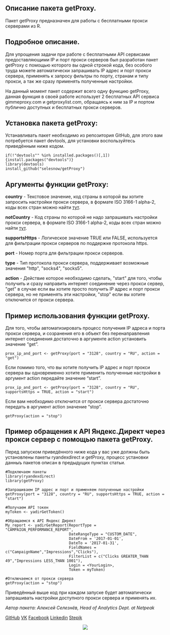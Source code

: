 ## Описание пакета getProxy.
Пакет getProxy предназначен для работы с бесплатными прокси серверами из R.

## Подробное описание.
Для упрощения задачи при работе с бесплатными API сервисами предоставляющими IP и порт прокси серверов был разработан пакет getProxy с помощью которого вы одной строкой кода, без особого труда можете автоматически запрашивать IP адрес и порт прокси сервера, применять к запросу фильтры по порту, странам и типу прокси, а так же сразу применять полученные настройки.
 
На  данный момент пакет содержит всего одну функцию getProxy, данная функция в своей работе использует 2 бесплатных API сервиса gimmeproxy.com и getproxylist.com, обращаясь к ним за IP и портом публично доступных и бесплатных прокси серверов.
 
## Установка пакета getProxy:
Устанавливать пакет необходимо из репозитория GitHub, для этого вам потребуется пакет devtools, для установки воспользуйтесь приведённым ниже кодом.
 
```
if(!"devtools"" %in% installed.packages()[,1]){install.packages("devtools")}
library(devtools)
install_github("selesnow/getProxy")
```
 
## Аргументы функции getProxy:

**country** - Текстовое значение, код страны в которой вы хотите запросить настройки прокси сервера, в формате ISO 3166-1 alpha-2, коды всех стран можно найти [тут](https://en.wikipedia.org/wiki/ISO_3166-1#Current_codes).

**notCountry** - Код страны по которой не надо запрашивать настройки прокси сервера, в формате ISO 3166-1 alpha-2, коды всех стран можно найти [тут](https://en.wikipedia.org/wiki/ISO_3166-1#Current_codes).

**supportsHttps** - Логическое значение TRUE или FALSE, используется для фильтрации прокси серверов по поддержке протокола https. 

**port** - Номер порта для фильтрации прокси серверов.

**type** - Тип протокола прокси сервера, поддерживает возможные значения "http", "socks4", "socks5". 

**action** - Действие которое необходимо сделать, "start" для того, чтобы получить и сразу направить интернет соединение через прокси сервер, "get" в случае если вы хотите просто получить IP адрес и порт прокси сервера, но не применять эти настройки, "stop" если вы хотите отключится от прокси сервера.
 
## Пример использования функции getProxy.

Для того, чтобы автоматизировать процесс получения IP адреса и порта прокси сервера, и созранения его в объект без перенаправления интернет соединения достаточно в аргументе action установить значение “get”.
 
`prox_ip_and_port <- getProxy(port = "3128", country = "RU", action = "get")`
 
Если помимо того, что вы хотите получить IP адрес и порт прокси сервера вы одновременно хотите применить полученные настройки в аргумент action передайте значение “start”.
 
`prox_ip_and_port <- getProxy(port = "3128", country = "RU", supportsHttps = TRUE, action = "start")`
 
Если вам необходимо отключится от прокси сервера достаточно передать в аргумент action значение “stop”.
 
`getProxy(action = "stop")`
 
## Пример обращения к API Яндекс.Директ через прокси сервер с помощью пакета getProxy.

Перед запуском приведённого ниже кода у вас уже должны быть установлены пакеты ryandexdirect и getProxy, процесс установки данныъ пакетов описан в предыдущих пунктах статьи.
 
```
#Подключаем пакеты
library(ryandexdirect)
library(getProxy)
 
#Запрашиваем IP адрес и порт и применяем полученные настройки
getProxy(port = "3128", country = "RU", supportsHttps = TRUE, action = "start")
 
#Получаем API токен
myToken <- yadirGetToken()
 
#Обращаемся к API Яндекс Директ
My_report <- yadirGetReport(ReportType = "CAMPAIGN_PERFORMANCE_REPORT", 
                            DateRangeType = "CUSTOM_DATE", 
                            DateFrom = '2017-01-01', 
                            DateTo = '2017-01-31', 
                            FieldNames = c("CampaignName","Impressions","Clicks"), 
                            FilterList = c("Clicks GREATER_THAN 49","Impressions LESS_THAN 1001"), 
                            Login = <YourLogin>, 
                            Token = myToken)
 
#Отключаемся от прокси сервера
getProxy(action = "stop")
```
 
Приведённый выше код при каждом запуске  будет автоматически запрашивать настройки доступного прокси сервера и применять их.

*Автор пакета: Алексей Селезнёв, Head of Analytics Dept. at Netpeak*
 
 [GitHub](https://github.com/selesnow/)
 [VK](https://vk.com/selesnow)
 [Facebook](https://www.facebook.com/selesnow)
 [Linkedin](https://ua.linkedin.com/in/selesnow)
 [Stepik](https://stepik.org/users/792428)
  
<p align="center">
<img src="https://alexeyseleznev.files.wordpress.com/2017/03/as.png?w=300" data-canonical-src="https://alexeyseleznev.files.wordpress.com/2017/03/as.png?w=300" style="max-width:100%;">
</p>
